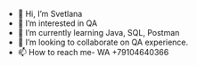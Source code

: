 - 👋 Hi, I’m Svetlana
- 👀 I’m interested in QA
- 🌱 I’m currently learning Java, SQL, Postman
- 💞️ I’m looking to collaborate on QA experience.
- 📫 How to reach me- WA +79104640366

<!---
Dastincat/Dastincat is a ✨ special ✨ repository because its `README.md` (this file) appears on your GitHub profile.
You can click the Preview link to take a look at your changes.
--->
